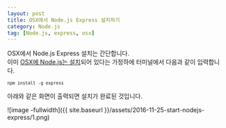 ```yaml
---
layout: post
title: OSX에서 Node.js Express 설치하기
category: Node.js
tag: [Node.js, express, osx]
---
```


OSX에서 Node.js Express 설치는 간단합니다.  
이미 [OSX에 Node.js는 설치](http://snowdeer.github.io/node.js/2016/11/15/osx-nodejs-install.html)되어 있다는
가정하에 터미널에서 다음과 같이 입력합니다.

<pre class="prettyprint" style="font-size:0.7em;">
npm install -g express
</pre>

아래와 같은 화면이 출력되면 설치가 완료된 것입니다.


![image -fullwidth]({{ site.baseurl }}/assets/2016-11-25-start-nodejs-express/1.png)

